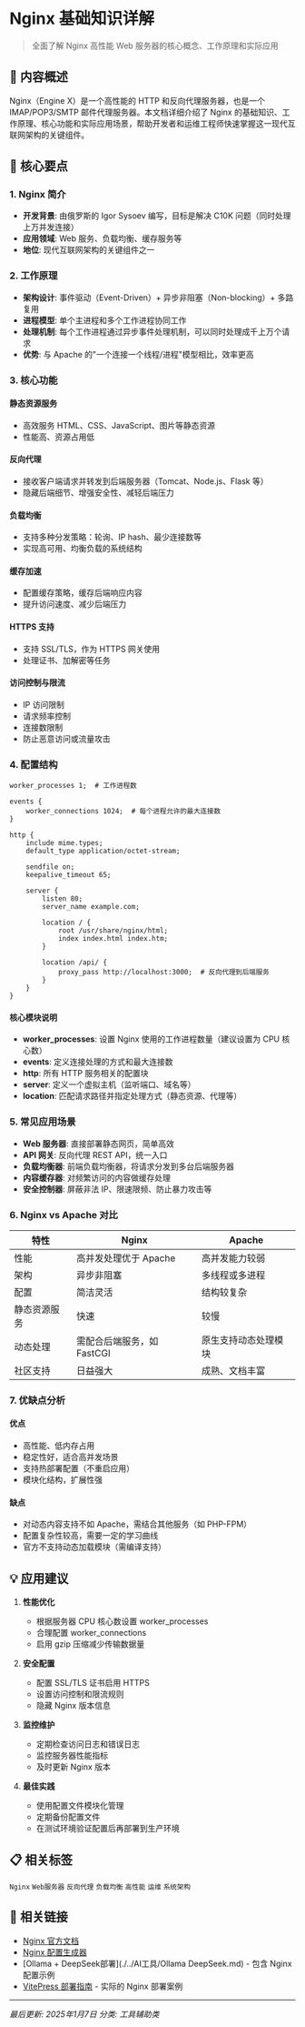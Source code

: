 # Nginx 基础知识详解

> 全面了解 Nginx 高性能 Web 服务器的核心概念、工作原理和实际应用

## 📝 内容概述

Nginx（Engine X）是一个高性能的 HTTP 和反向代理服务器，也是一个 IMAP/POP3/SMTP 邮件代理服务器。本文档详细介绍了 Nginx 的基础知识、工作原理、核心功能和实际应用场景，帮助开发者和运维工程师快速掌握这一现代互联网架构的关键组件。

## 🎯 核心要点

### 1. Nginx 简介

- **开发背景**: 由俄罗斯的 Igor Sysoev 编写，目标是解决 C10K 问题（同时处理上万并发连接）
- **应用领域**: Web 服务、负载均衡、缓存服务等
- **地位**: 现代互联网架构的关键组件之一

### 2. 工作原理

- **架构设计**: 事件驱动（Event-Driven）+ 异步非阻塞（Non-blocking）+ 多路复用
- **进程模型**: 单个主进程和多个工作进程协同工作
- **处理机制**: 每个工作进程通过异步事件处理机制，可以同时处理成千上万个请求
- **优势**: 与 Apache 的"一个连接一个线程/进程"模型相比，效率更高

### 3. 核心功能

#### 静态资源服务

- 高效服务 HTML、CSS、JavaScript、图片等静态资源
- 性能高、资源占用低

#### 反向代理

- 接收客户端请求并转发到后端服务器（Tomcat、Node.js、Flask 等）
- 隐藏后端细节、增强安全性、减轻后端压力

#### 负载均衡

- 支持多种分发策略：轮询、IP hash、最少连接数等
- 实现高可用、均衡负载的系统结构

#### 缓存加速

- 配置缓存策略，缓存后端响应内容
- 提升访问速度、减少后端压力

#### HTTPS 支持

- 支持 SSL/TLS，作为 HTTPS 网关使用
- 处理证书、加解密等任务

#### 访问控制与限流

- IP 访问限制
- 请求频率控制
- 连接数限制
- 防止恶意访问或流量攻击

### 4. 配置结构

```nginx
worker_processes 1;  # 工作进程数

events {
    worker_connections 1024;  # 每个进程允许的最大连接数
}

http {
    include mime.types;
    default_type application/octet-stream;

    sendfile on;
    keepalive_timeout 65;

    server {
        listen 80;
        server_name example.com;

        location / {
            root /usr/share/nginx/html;
            index index.html index.htm;
        }

        location /api/ {
            proxy_pass http://localhost:3000;  # 反向代理到后端服务
        }
    }
}
```

#### 核心模块说明

- **worker_processes**: 设置 Nginx 使用的工作进程数量（建议设置为 CPU 核心数）
- **events**: 定义连接处理的方式和最大连接数
- **http**: 所有 HTTP 服务相关的配置块
- **server**: 定义一个虚拟主机（监听端口、域名等）
- **location**: 匹配请求路径并指定处理方式（静态资源、代理等）

### 5. 常见应用场景

- **Web 服务器**: 直接部署静态网页，简单高效
- **API 网关**: 反向代理 REST API，统一入口
- **负载均衡器**: 前端负载均衡器，将请求分发到多台后端服务器
- **内容缓存器**: 对频繁访问的内容做缓存处理
- **安全控制器**: 屏蔽非法 IP、限速限频、防止暴力攻击等

### 6. Nginx vs Apache 对比

| 特性         | Nginx                      | Apache               |
| ------------ | -------------------------- | -------------------- |
| 性能         | 高并发处理优于 Apache      | 高并发能力较弱       |
| 架构         | 异步非阻塞                 | 多线程或多进程       |
| 配置         | 简洁灵活                   | 结构较复杂           |
| 静态资源服务 | 快速                       | 较慢                 |
| 动态处理     | 需配合后端服务，如 FastCGI | 原生支持动态处理模块 |
| 社区支持     | 日益强大                   | 成熟、文档丰富       |

### 7. 优缺点分析

#### 优点

- 高性能、低内存占用
- 稳定性好，适合高并发场景
- 支持热部署配置（不重启应用）
- 模块化结构，扩展性强

#### 缺点

- 对动态内容支持不如 Apache，需结合其他服务（如 PHP-FPM）
- 配置复杂性较高，需要一定的学习曲线
- 官方不支持动态加载模块（需编译支持）

## 💡 应用建议

1. **性能优化**
   - 根据服务器 CPU 核心数设置 worker_processes
   - 合理配置 worker_connections
   - 启用 gzip 压缩减少传输数据量

2. **安全配置**
   - 配置 SSL/TLS 证书启用 HTTPS
   - 设置访问控制和限流规则
   - 隐藏 Nginx 版本信息

3. **监控维护**
   - 定期检查访问日志和错误日志
   - 监控服务器性能指标
   - 及时更新 Nginx 版本

4. **最佳实践**
   - 使用配置文件模块化管理
   - 定期备份配置文件
   - 在测试环境验证配置后再部署到生产环境

## 📋 相关标签

`Nginx` `Web服务器` `反向代理` `负载均衡` `高性能` `运维` `系统架构`

## 🔗 相关链接

- [Nginx 官方文档](https://nginx.org/en/docs/)
- [Nginx 配置生成器](https://nginxconfig.io/)
- [Ollama + DeepSeek部署](./../AI工具/Ollama DeepSeek.md) - 包含 Nginx 配置示例
- [VitePress 部署指南](./..) - 实际的 Nginx 部署案例

---

_最后更新: 2025年1月7日_
_分类: 工具辅助类_
